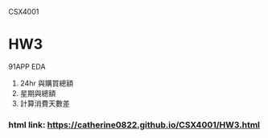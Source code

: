 CSX4001

# HW3
91APP EDA
1. 24hr 與購買總額
2. 星期與總額
3. 計算消費天數差
### html link: https://catherine0822.github.io/CSX4001/HW3.html
